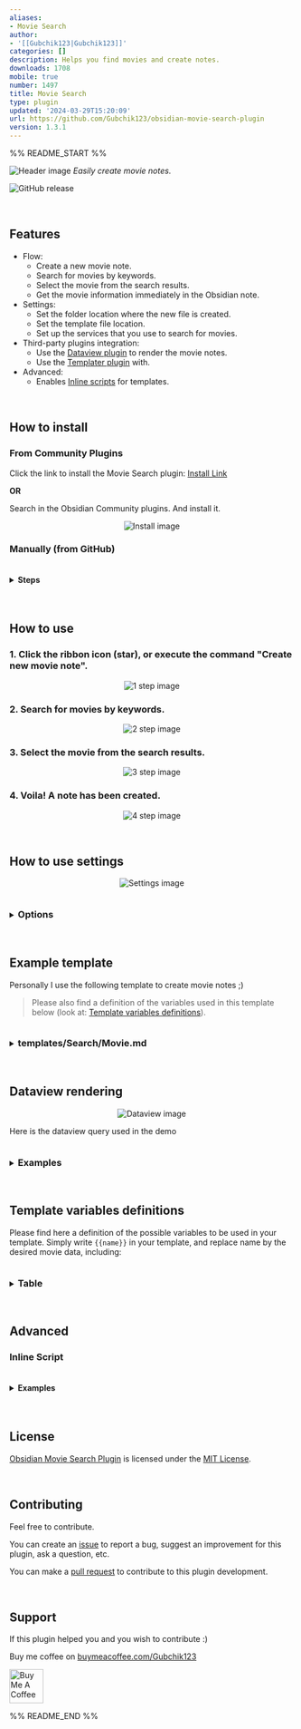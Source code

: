```yaml
---
aliases:
- Movie Search
author:
- '[[Gubchik123|Gubchik123]]'
categories: []
description: Helps you find movies and create notes.
downloads: 1708
mobile: true
number: 1497
title: Movie Search
type: plugin
updated: '2024-03-29T15:20:09'
url: https://github.com/Gubchik123/obsidian-movie-search-plugin
version: 1.3.1
---
```


%% README_START %%

![Header image](https://raw.githubusercontent.com/Gubchik123/obsidian-movie-search-plugin/HEAD/md_images/header.png)
_Easily create movie notes._

![GitHub release](https://img.shields.io/github/v/release/Gubchik123/obsidian-movie-search-plugin?sort=semver)

<br>

## Features

-   Flow:
    -   Create a new movie note.
    -   Search for movies by keywords.
    -   Select the movie from the search results.
    -   Get the movie information immediately in the Obsidian note.
-   Settings:
    -   Set the folder location where the new file is created.
    -   Set the template file location.
    -   Set up the services that you use to search for movies.
-   Third-party plugins integration:
    -   Use the [Dataview plugin](https://obsidian.md/plugins?id=dataview) to render the movie notes.
    -   Use the [Templater plugin](https://github.com/SilentVoid13/Templater) with.
-   Advanced:
    -   Enables [Inline scripts](#inline-script) for templates.

<br>

## How to install

### From Community Plugins

Click the link to install the Movie Search plugin: [Install Link](https://obsidian.md/plugins?id=movie-search)

**OR**

Search in the Obsidian Community plugins. And install it.

<p align="center"><img src="https://raw.githubusercontent.com/Gubchik123/obsidian-movie-search-plugin/HEAD/md_images/install.png" alt="Install image"/></p>

### Manually (from GitHub)

<details>
<summary><h4 style="display: inline-block;">Steps</h4></summary>
    
1. Clone the repository to your Obsidian plugins folder.

```bash
git clone https://github.com/Gubchik123/obsidian-movie-search-plugin.git
```

2. Install the dependencies.

```bash
yarn install
```

3. Build the plugin.

```bash
yarn build
```

4. Reload Obsidian and enable the plugin in the settings.
 </details>

<br>

## How to use

### 1. Click the ribbon icon (star), or execute the command "Create new movie note".

<p align="center"><img src="https://raw.githubusercontent.com/Gubchik123/obsidian-movie-search-plugin/HEAD/md_images/use/1.png" alt="1 step image"/></p>

### 2. Search for movies by keywords.

<p align="center"><img src="https://raw.githubusercontent.com/Gubchik123/obsidian-movie-search-plugin/HEAD/md_images/use/2.png" alt="2 step image"/></p>

### 3. Select the movie from the search results.

<p align="center"><img src="https://raw.githubusercontent.com/Gubchik123/obsidian-movie-search-plugin/HEAD/md_images/use/3.png" alt="3 step image"/></p>

### 4. Voila! A note has been created.

<p align="center"><img src="https://raw.githubusercontent.com/Gubchik123/obsidian-movie-search-plugin/HEAD/md_images/use/4.png" alt="4 step image"/></p>

<br>

## How to use settings

<p align="center"><img src="https://raw.githubusercontent.com/Gubchik123/obsidian-movie-search-plugin/HEAD/md_images/settings.png" alt="Settings image"/></p>

<details>
<summary><h3 style="display: inline-block;">Options</h3></summary>

### New file location

Set the folder location where the new file is created. Otherwise, a new file is created in the Obsidian Root folder.

### New file name format

Set the format of the new file name. The default is title of the movie.

### Template file

You can set the template file location. There is an example template at the bottom.

### Preferred locale

Set the preferred locale for the movie search. The default is 'auto', which means that the locale is automatically detected by user's query or browser settings.

### Ask preferred locale

Enable or disable the asking of the preferred locale before searching for movies.

### Open new movie note

Enable or disable the opening of the new movie note after creation.

### TMDB Settings

#### API Key

Set the API key for TMDB.

> You can get an API key from [developer.themoviedb.org](https://www.themoviedb.org/settings/api).

> You can use either "Access Token Auth" (JWT) or "API Key Auth".

#### Include adult

Enable or disable the inclusion of adult content in the search results.

</details>

<br>

## Example template

Personally I use the following template to create movie notes ;)

> Please also find a definition of the variables used in this template below (look at: [Template variables definitions](#template-variables-definitions)).

<details>
<summary><h3 style="display: inline-block;">templates/Search/Movie.md</h3></summary>

```markdown
---
created: "{{date:DD.MM.YYYY}} {{time:HH:mm}}"
tags:
    - Entertainment
    - { { media_type } }
status: TO WATCH
cover: "{{poster_path}}"
banner: "{{backdrop_path}}"
---

## 📺 -> {{title}}

![Cover]({{poster_path}})

### 1️⃣ -> Introduction

Title:: {{title}}
Tagline:: {{tagline}}
Release-date:: {{release_date}}
Rating:: {{vote_average}}
Vote-count:: {{vote_count}}

### 2️⃣ -> Summary

[Homepage]({{homepage}})
{{overview}}

### 3️⃣ -> My conclusion

...

#### Score:: 0

### 4️⃣ -> Global Information

Adult:: {{adult}}
Original-title:: {{original_title}}
Original-language:: {{original_language}}
Popularity:: {{popularity}}
Genres:: {{genres}}

Director:: {{director}}
Main-actors:: {{main_actors}}
Production-companies:: {{production_companies}}
Production-countries:: {{production_countries}}
Spoken-languages:: {{spoken_languages}}

### 5️⃣ -> TMDB information

ID:: {{id}}

![Backdrop]({{youtube_url}})
```

> The idea of the template was taken from the [OB_Template](https://github.com/llZektorll/OB_Template/blob/main/0A_Templates/0A_10_Entertainment/0A_10_2_Movies%26ShowReview.md). Look through the repository for more examples.

> I use the Obsidian plugin [Banners](https://obsidian.md/plugins?id=obsidian-banners) (in the note properties) to display the backdrop image.

</details>

<br>

## Dataview rendering

<p align="center"><img src="https://raw.githubusercontent.com/Gubchik123/obsidian-movie-search-plugin/HEAD/md_images/dataview.png" alt="Dataview image"/></p>

Here is the dataview query used in the demo

<details>
<summary><h3 style="display: inline-block;">Examples</h3></summary>

### List of watched movies

````
```dataview
TABLE WITHOUT ID
	"![|100](" + cover + ")" as Cover,
	link(file.link, Title) as Title,
	dateformat(Release-date, "yyyy") as Year,
	Vote-average as "Vote average",
	Original-title as "Org title",
	Score + " / 10" as Score
FROM  "My/Entertainments/Movies" AND #Movie
WHERE status = "WATCHED"
SORT Score DESC, Vote-average DESC, Title ASC
```
````

### List of movies to watch

````
```dataview
TABLE WITHOUT ID
	"![|100](" + cover + ")" as Cover,
	link(file.link, Title) as Title,
	dateformat(Release-date, "yyyy") as Year,
	Vote-average as "Vote average",
	Original-title as "Org title"
FROM  "My/Entertainments/Movies" AND #Movie
WHERE status = "TO WATCH"
SORT Vote-average DESC, Title ASC
```
````

</details>

<br>

## Template variables definitions

Please find here a definition of the possible variables to be used in your template. Simply write `{{name}}` in your template, and replace name by the desired movie data, including:

<details>
<summary><h3 style="display: inline-block;">Table</h3></summary>

| name                 | type    | description                            |
| -------------------- | ------- | -------------------------------------- |
| adult                | boolean | The adult status of the movie.         |
| backdrop_path        | string  | The backdrop image URL of the movie.   |
| main_actors          | string  | The main actors of the movie.          |
| media_type           | string  | It can be 'Movies' or 'TV'.            |
| director             | string  | The director of the movie.             |
| genres               | string  | The genres of the movie.               |
| homepage             | string  | The homepage of the movie.             |
| id                   | integer | The TMDB ID of the movie.              |
| original_language    | string  | The original language of the movie.    |
| original_title       | string  | The original title of the movie.       |
| overview             | string  | The overview of the movie.             |
| popularity           | float   | The popularity of the movie.           |
| poster_path          | string  | The cover image URL of the movie.      |
| production_companies | string  | The production companies of the movie. |
| production_countries | string  | The production countries of the movie. |
| release_date         | string  | The date the movie was published.      |
| spoken_languages     | string  | The spoken languages of the movie.     |
| tagline              | string  | The tagline of the movie.              |
| title                | string  | The title of the movie.                |
| vote_average         | float   | The average vote of the movie.         |
| vote_count           | integer | The vote count of the movie.           |
| youtube_url          | string  | The youtube trailer URL of the movie.  |

</details>

<br>

## Advanced

### Inline Script

<details>
<summary><h4 style="display: inline-block;">Examples</h4></summary>

#### To print out a movie object:

````
```json
<%=movie%>
```
````

or

````
```json
<%=JSON.stringify(movie, null, 2)%>
```
````

#### When you want to list or link genres:

```
---
Genres: <%=movie.genres.map(genre=>`\n  - ${genre}`).join('')%>
---

Genres: <%=movie.genres.map(genre => `[[Genre/${genre}]]`).join(', ')%>
```

</details>

<br>

## License

[Obsidian Movie Search Plugin](https://github.com/Gubchik123/obsidian-movie-search-plugin) is licensed under the [MIT License](https://github.com/Gubchik123/obsidian-movie-search-plugin/blob/master/LICENSE.md).

<br>

## Contributing

Feel free to contribute.

You can create an [issue](https://github.com/Gubchik123/obsidian-movie-search-plugin/issues/new) to report a bug, suggest an improvement for this plugin, ask a question, etc.

You can make a [pull request](https://github.com/Gubchik123/obsidian-movie-search-plugin/compare) to contribute to this plugin development.

<br>

## Support

If this plugin helped you and you wish to contribute :)

Buy me coffee on [buymeacoffee.com/Gubchik123](https://www.buymeacoffee.com/Gubchik123)

<a href="https://www.buymeacoffee.com/Gubchik123" target="_blank"><img src="https://cdn.buymeacoffee.com/buttons/v2/default-yellow.png" alt="Buy Me A Coffee" height="60"></a>


%% README_END %%